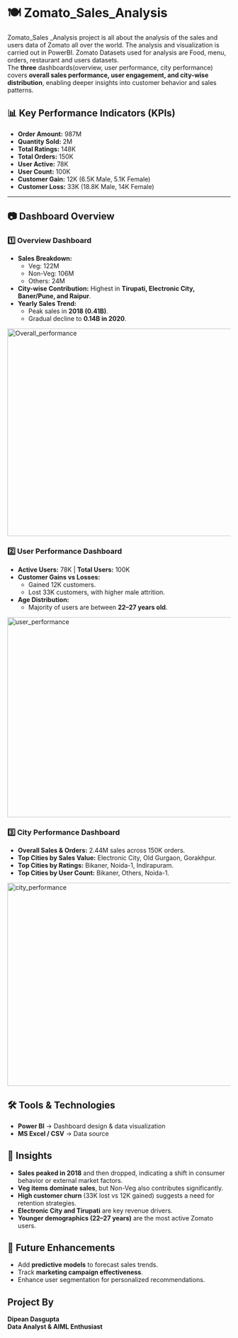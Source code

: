 # 🍽️ Zomato_Sales_Analysis

Zomato_Sales _Analysis project is all about the analysis of the sales and users data of Zomato all over the world. The analysis and visualization is carried out in PowerBI.
Zomato Datasets used for analysis are Food, menu, orders, restaurant and users datasets.</br>
The **three** dashboards(overview, user performance, city performance) covers **overall sales performance, user engagement, and city-wise distribution**, enabling deeper insights into customer behavior and sales patterns.



## 📊 Key Performance Indicators (KPIs)
- **Order Amount:** 987M  
- **Quantity Sold:** 2M  
- **Total Ratings:** 148K  
- **Total Orders:** 150K  
- **User Active:** 78K  
- **User Count:** 100K  
- **Customer Gain:** 12K (6.5K Male, 5.1K Female)  
- **Customer Loss:** 33K (18.8K Male, 14K Female)  

---
## 📷 Dashboard Overview

### 1️⃣ Overview Dashboard
- **Sales Breakdown:**  
  - Veg: 122M  
  - Non-Veg: 106M  
  - Others: 24M  
- **City-wise Contribution:** Highest in **Tirupati, Electronic City, Baner/Pune, and Raipur**.  
- **Yearly Sales Trend:**  
  - Peak sales in **2018 (0.41B)**.  
  - Gradual decline to **0.14B in 2020**.  

<img width="829" height="469" alt="Overall_performance" src="https://github.com/user-attachments/assets/dfff53ee-1e74-4fd8-91ff-36ff6e9acbce" />


### 2️⃣ User Performance Dashboard
- **Active Users:** 78K | **Total Users:** 100K  
- **Customer Gains vs Losses:**  
  - Gained 12K customers.  
  - Lost 33K customers, with higher male attrition.  
- **Age Distribution:**  
  - Majority of users are between **22–27 years old**.  

<img width="820" height="452" alt="user_performance" src="https://github.com/user-attachments/assets/32577a93-cd89-4287-a7a0-9044dd4fcb3a" />


### 3️⃣ City Performance Dashboard
- **Overall Sales & Orders:** 2.44M sales across 150K orders.  
- **Top Cities by Sales Value:** Electronic City, Old Gurgaon, Gorakhpur.  
- **Top Cities by Ratings:** Bikaner, Noida-1, Indirapuram.  
- **Top Cities by User Count:** Bikaner, Others, Noida-1.  

<img width="829" height="459" alt="city_performance" src="https://github.com/user-attachments/assets/7003ed4f-7f57-42c7-b4ef-a64e55671115" />


## 🛠️ Tools & Technologies
- **Power BI** → Dashboard design & data visualization  
- **MS Excel / CSV** → Data source  



## 📌 Insights
- **Sales peaked in 2018** and then dropped, indicating a shift in consumer behavior or external market factors.  
- **Veg items dominate sales**, but Non-Veg also contributes significantly.  
- **High customer churn** (33K lost vs 12K gained) suggests a need for retention strategies.  
- **Electronic City and Tirupati** are key revenue drivers.  
- **Younger demographics (22–27 years)** are the most active Zomato users.  

## 🚀 Future Enhancements
- Add **predictive models** to forecast sales trends.  
- Track **marketing campaign effectiveness**.  
- Enhance user segmentation for personalized recommendations.

## Project By
**Dipean Dasgupta** <br>
**Data Analyst & AIML Enthusiast**




